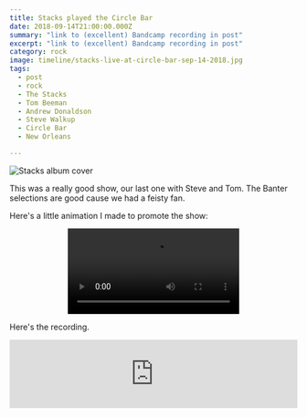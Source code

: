 ```yaml
---
title: Stacks played the Circle Bar
date: 2018-09-14T21:00:00.000Z
summary: "link to (excellent) Bandcamp recording in post"
excerpt: "link to (excellent) Bandcamp recording in post"
category: rock
image: timeline/stacks-live-at-circle-bar-sep-14-2018.jpg
tags:
  - post 
  - rock
  - The Stacks
  - Tom Beeman
  - Andrew Donaldson
  - Steve Walkup
  - Circle Bar
  - New Orleans

---
```


![Stacks album cover](/static/img/rock/stacks-live-at-circle-bar-sep-14-2018.jpg "Stacks")

This was a really good show, our last one with Steve and Tom. The Banter selections are good cause we had a feisty fan.

Here's a little animation I made to promote the show:

<div style="width: 100%; text-align: center;">
<video controls loop>
  <source type="video/mp4" src="/static/img/animations/mp4s/Stacks-CircleBar-sep-14-2018.mp4"></source>
  <p>Your browser does not support the video element.</p>
</video>
</div>

Here's the recording.

<iframe style="border: 0; width: 100%; height: 120px;" src="https://bandcamp.com/EmbeddedPlayer/album=1045225060/size=large/bgcol=ffffff/linkcol=0687f5/tracklist=false/artwork=small/transparent=true/" seamless><a href="http://thestacksnola.bandcamp.com/album/live-at-circle-bar-september-14-2018">Live At Circle Bar September 14, 2018 by The Stacks</a></iframe>
